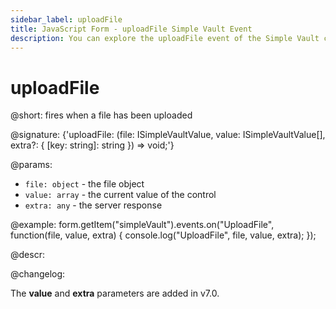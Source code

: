 ```yaml
---
sidebar_label: uploadFile
title: JavaScript Form - uploadFile Simple Vault Event 
description: You can explore the uploadFile event of the Simple Vault control of Form in the documentation of the DHTMLX JavaScript UI library. Browse developer guides and API reference, try out code examples and live demos, and download a free 30-day evaluation version of DHTMLX Suite 7.
---
```


# uploadFile

@short: fires when a file has been uploaded

@signature: {'uploadFile: (file: ISimpleVaultValue, value: ISimpleVaultValue[], extra?: { [key: string]: string }) => void;'}

@params:
- `file: object` - the file object
- `value: array` - the current value of the control
- `extra: any` - the server response

@example:
form.getItem("simpleVault").events.on("UploadFile", function(file, value, extra) {
    console.log("UploadFile", file, value, extra);
});

@descr:

@changelog:

The **value** and **extra** parameters are added in v7.0.
